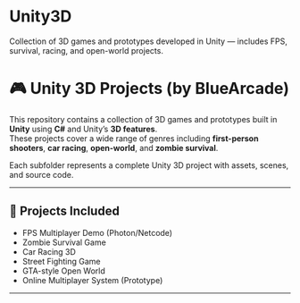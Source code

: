 # Unity3D
Collection of 3D games and prototypes developed in Unity — includes FPS, survival, racing, and open-world projects.
# 🎮 Unity 3D Projects (by BlueArcade)

This repository contains a collection of 3D games and prototypes built in **Unity** using **C#** and Unity’s **3D features**.  
These projects cover a wide range of genres including **first-person shooters**, **car racing**, **open-world**, and **zombie survival**.

Each subfolder represents a complete Unity 3D project with assets, scenes, and source code.

---

## 🧪 Projects Included

- FPS Multiplayer Demo (Photon/Netcode)
- Zombie Survival Game
- Car Racing 3D
- Street Fighting Game
- GTA-style Open World
- Online Multiplayer System (Prototype)

---
